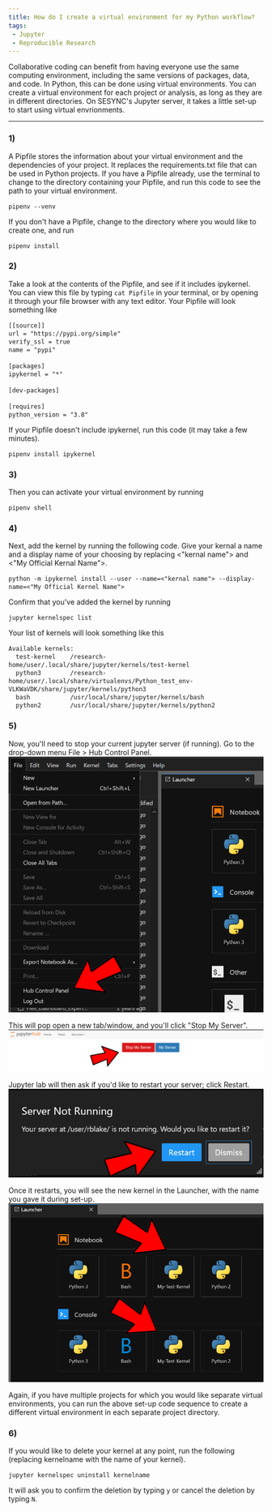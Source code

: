 ```yaml
---
title: How do I create a virtual environment for my Python workflow?
tags:
 - Jupyter
 - Reproducible Research
---
```


Collaborative coding can benefit from having everyone use the same computing environment, including the same versions of packages, data, and code.  In Python, this can be done using virtual environments.  You can create a virtual environment for each project or analysis, as long as they are in different directories.  On SESYNC's Jupyter server, it takes a little set-up to start using virtual envrionments.  

-----

### 1)
A Pipfile stores the information about your virtual environment and the dependencies of your project.  It replaces the requirements.txt file that can be used in Python projects.  If you have a Pipfile already, use the terminal to change to the directory containing your Pipfile, and run this code to see the path to your virtual environment.  

```
pipenv --venv
```

If you don't have a Pipfile, change to the directory where you would like to create one, and run 

```
pipenv install
```

### 2)
Take a look at the contents of the Pipfile, and see if it includes ipykernel.  You can view this file by typing `cat Pipfile` in your terminal, or by opening it through your file browser with any text editor.  Your Pipfile will look something like

```
[[source]]
url = "https://pypi.org/simple"
verify_ssl = true
name = "pypi"

[packages]
ipykernel = "*"

[dev-packages]

[requires]
python_version = "3.8"
```

If your Pipfile doesn't include ipykernel, run this code (it may take a few minutes).

```
pipenv install ipykernel
```

### 3) 
Then you can activate your virtual environment by running

```
pipenv shell
```

### 4) 
Next, add the kernel by running the following code.  Give your kernal a name and a display name of your choosing by replacing <"kernal name"> and <"My Official Kernal Name">. 

```{python}
python -m ipykernel install --user --name=<"kernal name"> --display-name=<"My Official Kernel Name">
```

Confirm that you've added the kernel by running

```
jupyter kernelspec list
```

Your list of kernels will look something like this

```
Available kernels:
  test-kernel    /research-home/user/.local/share/jupyter/kernels/test-kernel
  python3        /research-home/user/.local/share/virtualenvs/Python_test_env-VLKWaVDK/share/jupyter/kernels/python3
  bash           /usr/local/share/jupyter/kernels/bash
  python2        /usr/local/share/jupyter/kernels/python2
```

### 5) 
Now, you'll need to stop your current jupyter server (if running).  Go to the drop-down menu File > Hub Control Panel.  
![](/assets/images/hub-control.png)

This will pop open a new tab/window, and you'll click "Stop My Server".  
![](/assets/images/jupyter_server.png)

Jupyter lab will then ask if you'd like to restart your server; click Restart. 
![](/assets/images/server_not_running.png)

Once it restarts, you will see the new kernel in the Launcher, with the name you gave it during set-up. 
![](/assets/images/new-kernel.png)

Again, if you have multiple projects for which you would like separate virtual environments, you can run the above set-up code sequence to create a different virtual environment in each separate project directory.  

### 6) 
If you would like to delete your kernel at any point, run the following (replacing kernelname with the name of your kernel).

```
jupyter kernelspec uninstall kernelname
```

It will ask you to confirm the deletion by typing `y` or cancel the deletion by typing `N`.  


